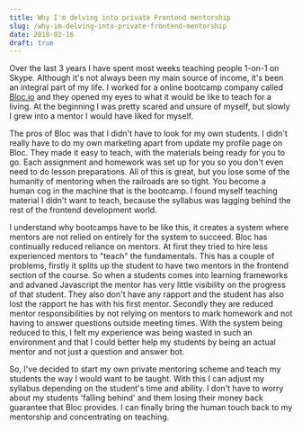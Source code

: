 ```yaml
---
title: Why I'm delving into private Frontend mentorship
slug: /why-im-delving-into-private-frontend-mentorship
date: 2018-02-16
draft: true
---
```

Over the last 3 years I have spent most weeks teaching people 1-on-1 on Skype. Although it's not always been my main source of income, it's been an integral part of my life. I worked for a online bootcamp company called [Bloc.io](http://bloc.io) and they opened my eyes to what it would be like to teach for a living. At the beginning I was pretty scared and unsure of myself, but slowly I grew into a mentor I would have liked for myself. 

The pros of Bloc was that I didn't have to look for my own students. I didn't really have to do my own marketing apart from update my profile page on Bloc. They made it easy to teach, with the materials being ready for you to go. Each assignment and homework was set up for you so you don't even need to do lesson preparations. All of this is great, but you lose some of the humanity of mentoring when the railroads are so tight. You become a human cog in the machine that is the bootcamp. I found myself teaching material I didn't want to teach, because the syllabus was lagging behind the rest of the frontend development world.

I understand why bootcamps have to be like this, it creates a system where mentors are not relied on entirely for the system to succeed. Bloc has continually reduced reliance on mentors. At first they tried to hire less experienced mentors to "teach" the fundamentals. This has a couple of problems, firstly it splits up the student to have two mentors in the frontend section of the course. So when a students comes into learning frameworks and advaned Javascript the mentor has very little visibility on the progress of that student. They also don't have any rapport and the student has also lost the rapport he has with his first mentor. Secondly they are reduced mentor responsibilities by not relying on mentors to mark homework and not having to answer questions outside meeting times. With the system being reduced to this, I felt my experience was being wasted in such an environment and that I could better help my students by being an actual mentor and not just a question and answer bot.

So, I've decided to start my own private mentoring scheme and teach my students the way I would want to be taught. With this I can adjust my syllabus depending on the student's time and ability. I don't have to worry about my students 'falling behind' and them losing their money back guarantee that Bloc provides. I can finally bring the human touch back to my mentorship and concentrating on teaching. 




